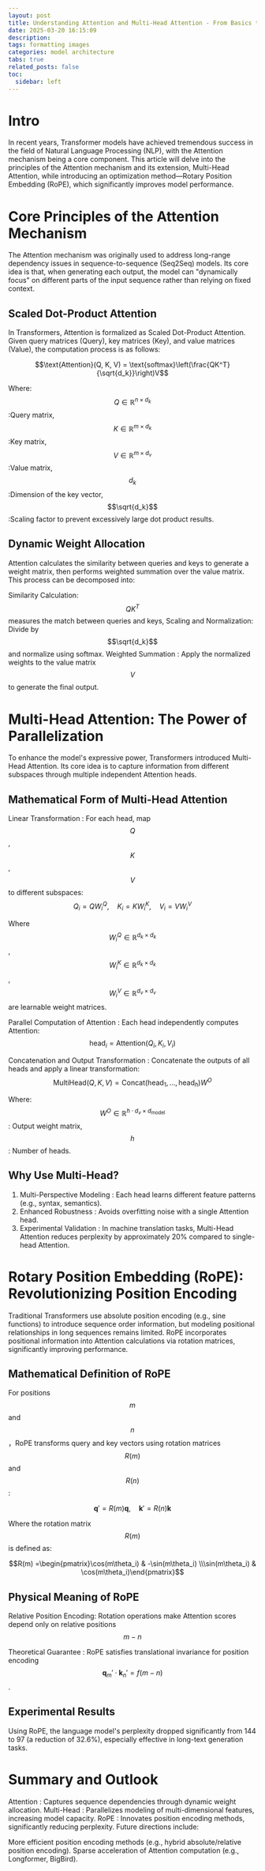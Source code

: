 ```yaml
---
layout: post
title: Understanding Attention and Multi-Head Attention - From Basics to RoPE Optimization
date: 2025-03-20 16:15:09
description: 
tags: formatting images
categories: model architecture
tabs: true
related_posts: false
toc:  
  sidebar: left
---
```


# Intro
In recent years, Transformer models have achieved tremendous success in the field of Natural Language Processing (NLP), with the Attention mechanism being a core component. This article will delve into the principles of the Attention mechanism and its extension, Multi-Head Attention, while introducing an optimization method—Rotary Position Embedding (RoPE), which significantly improves model performance.

# Core Principles of the Attention Mechanism
The Attention mechanism was originally used to address long-range dependency issues in sequence-to-sequence (Seq2Seq) models. Its core idea is that, when generating each output, the model can "dynamically focus" on different parts of the input sequence rather than relying on fixed context.

## Scaled Dot-Product Attention
In Transformers, Attention is formalized as Scaled Dot-Product Attention. Given query matrices (Query), key matrices (Key), and value matrices (Value), the computation process is as follows:

$$\text{Attention}(Q, K, V) = \text{softmax}\left(\frac{QK^T}{\sqrt{d_k}}\right)V$$

Where:
    $$Q \in \mathbb{R}^{n \times d_k}$$:Query matrix,
    $$K \in \mathbb{R}^{m \times d_k}$$:Key matrix,
    $$V \in \mathbb{R}^{m \times d_v}$$:Value matrix,
    $$d_k$$:Dimension of the key vector,
    $$\sqrt{d_k}$$:Scaling factor to prevent excessively large dot product results.

## Dynamic Weight Allocation
Attention calculates the similarity between queries and keys to generate a weight matrix, then performs weighted summation over the value matrix. This process can be decomposed into:

Similarity Calculation: $$ QK^T $$ measures the match between queries and keys,
Scaling and Normalization: Divide by $$\sqrt{d_k}$$ and normalize using softmax.
Weighted Summation : Apply the normalized weights to the value matrix $$V$$ to generate the final output.

# Multi-Head Attention: The Power of Parallelization
To enhance the model's expressive power, Transformers introduced Multi-Head Attention. Its core idea is to capture information from different subspaces through multiple independent Attention heads.

## Mathematical Form of Multi-Head Attention
Linear Transformation : For each head, map $$Q$$, $$K$$, $$V$$ to different subspaces:
$$Q_i = QW_i^Q, \quad K_i = KW_i^K, \quad V_i = VW_i^V$$        

Where
    $$W_i^Q \in \mathbb{R}^{d_k \times d_k}$$,
    $$W_i^K \in \mathbb{R}^{d_k \times d_k}$$,
    $$W_i^V \in \mathbb{R}^{d_v \times d_v}$$ are learnable weight matrices.

Parallel Computation of Attention : Each head independently computes Attention:
$$\text{head}_i = \text{Attention}(Q_i, K_i, V_i)$$

Concatenation and Output Transformation : Concatenate the outputs of all heads and apply a linear transformation:
$$\text{MultiHead}(Q, K, V) = \text{Concat}(\text{head}_1, \dots, \text{head}_h)W^O$$

Where:
    $$W^O \in \mathbb{R}^{h \cdot d_v \times d_{\text{model}}}$$: Output weight matrix,
    $$h$$:  Number of heads.

## Why Use Multi-Head?
1. Multi-Perspective Modeling : Each head learns different feature patterns (e.g., syntax, semantics).
2. Enhanced Robustness : Avoids overfitting noise with a single Attention head.
3. Experimental Validation : In machine translation tasks, Multi-Head Attention reduces perplexity by approximately 20% compared to single-head Attention.

# Rotary Position Embedding (RoPE): Revolutionizing Position Encoding

Traditional Transformers use absolute position encoding (e.g., sine functions) to introduce sequence order information, but modeling positional relationships in long sequences remains limited. RoPE incorporates positional information into Attention calculations via rotation matrices, significantly improving performance.

## Mathematical Definition of RoPE
For positions $$m$$ and $$n$$，RoPE transforms query and key vectors using rotation matrices $$R(m)$$ and $$R(n)$$:

$$
\boldsymbol{q}' = R(m)\boldsymbol{q}, \quad \boldsymbol{k}' = R(n)\boldsymbol{k}
$$

Where the rotation matrix$$R(m)$$ is defined as:

$$R(m) =\begin{pmatrix}\cos(m\theta_i) & -\sin(m\theta_i) \\\sin(m\theta_i) & \cos(m\theta_i)\end{pmatrix}$$

## Physical Meaning of RoPE
Relative Position Encoding: Rotation operations make Attention scores depend only on relative positions $$ m - n $$

Theoretical Guarantee : RoPE satisfies translational invariance for position encoding $$\mathbf{q}_m' \cdot \mathbf{k}_n' = f(m - n)$$.

## Experimental Results
Using RoPE, the language model's perplexity dropped significantly from 144 to 97 (a reduction of 32.6%), especially effective in long-text generation tasks.

# Summary and Outlook
Attention : Captures sequence dependencies through dynamic weight allocation.
Multi-Head : Parallelizes modeling of multi-dimensional features, increasing model capacity.
RoPE : Innovates position encoding methods, significantly reducing perplexity.
Future directions include:

More efficient position encoding methods (e.g., hybrid absolute/relative position encoding).
Sparse acceleration of Attention computation (e.g., Longformer, BigBird).